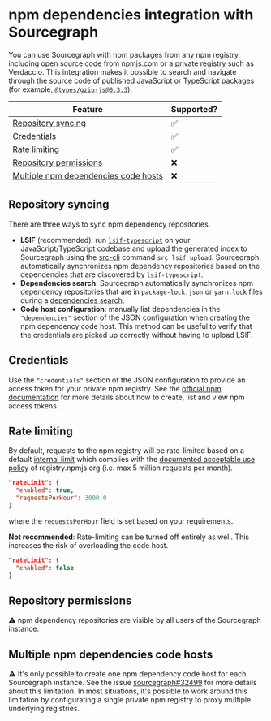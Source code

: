 # npm dependencies integration with Sourcegraph

You can use Sourcegraph with npm packages from any npm registry, including open source code from npmjs.com or a private registry such as Verdaccio.
This integration makes it possible to search and navigate through the source code of published JavaScript or TypeScript packages (for example, [`@types/gzip-js@0.3.3`](https://sourcegraph.com/npm/types/gzip-js@v0.3.3/-/blob/index.d.ts)).

Feature | Supported?
------- | ----------
[Repository syncing](#repository-syncing) | ✅
[Credentials](#credentials) | ✅
[Rate limiting](#rate-limiting) | ✅
[Repository permissions](#repository-syncing) | ❌
[Multiple npm dependencies code hosts](#multiple-npm-dependency-code-hosts) | ❌

## Repository syncing

There are three ways to sync npm dependency repositories.

* **LSIF** (recommended): run [`lsif-typescript`](https://github.com/sourcegraph/lsif-typescript) on your JavaScript/TypeScript codebase and upload the generated index to Sourcegraph using the [src-cli](https://github.com/sourcegraph/src-cli) command `src lsif upload`. Sourcegraph automatically synchronizes npm dependency repositories based on the dependencies that are discovered by `lsif-typescript`.
* **Dependencies search**: Sourcegraph automatically synchronizes npm dependency repositories that are in `package-lock.json` or `yarn.lock` files during a [dependencies search](../code_search/how-to/dependencies_search.md).
* **Code host configuration**: manually list dependencies in the `"dependencies"` section of the JSON configuration when creating the npm dependency code host. This method can be useful to verify that the credentials are picked up correctly without having to upload LSIF.

## Credentials

Use the `"credentials"` section of the JSON configuration to provide an access token for your private npm registry. See the [official npm documentation](https://docs.npmjs.com/about-access-tokens) for more details about how to create, list and view npm access tokens.

## Rate limiting

By default, requests to the npm registry will be rate-limited based on a default [internal limit](https://github.com/sourcegraph/sourcegraph/blob/main/schema/npm-packages.schema.json) which complies with the [documented acceptable use policy](https://docs.npmjs.com/policies/open-source-terms#acceptable-use) of registry.npmjs.org (i.e. max 5 million requests per month).

```json
"rateLimit": {
  "enabled": true,
  "requestsPerHour": 3000.0
}
```
where the `requestsPerHour` field is set based on your requirements.

**Not recommended**: Rate-limiting can be turned off entirely as well.
This increases the risk of overloading the code host.

```json
"rateLimit": {
  "enabled": false
}
```

## Repository permissions

⚠️ npm dependency repositories are visible by all users of the Sourcegraph instance.

## Multiple npm dependencies code hosts

⚠️ It's only possible to create one npm dependency code host for each Sourcegraph instance.
See the issue [sourcegraph#32499](https://github.com/sourcegraph/sourcegraph/issues/32499) for more details about this limitation. In most situations, it's possible to work around this limitation by configurating a single private npm registry to proxy multiple underlying registries.
